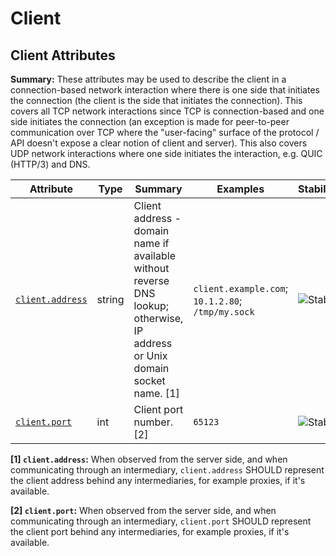 <!-- NOTE: THIS FILE IS AUTOGENERATED. DO NOT EDIT BY HAND. -->
<!-- see templates/registry/markdown/attribute_namespace.md.j2 -->

# Client

## Client Attributes

**Summary:** These attributes may be used to describe the client in a connection-based network interaction where there is one side that initiates the connection (the client is the side that initiates the connection). This covers all TCP network interactions since TCP is connection-based and one side initiates the connection (an exception is made for peer-to-peer communication over TCP where the "user-facing" surface of the protocol / API doesn't expose a clear notion of client and server). This also covers UDP network interactions where one side initiates the interaction, e.g. QUIC (HTTP/3) and DNS.

| Attribute | Type | Summary | Examples | Stability |
|---|---|---|---|---|
| <a id="client-address" href="#client-address">`client.address`</a> | string | Client address - domain name if available without reverse DNS lookup; otherwise, IP address or Unix domain socket name. [1] | `client.example.com`; `10.1.2.80`; `/tmp/my.sock` | ![Stable](https://img.shields.io/badge/-stable-lightgreen) |
| <a id="client-port" href="#client-port">`client.port`</a> | int | Client port number. [2] | `65123` | ![Stable](https://img.shields.io/badge/-stable-lightgreen) |

**[1] `client.address`:** When observed from the server side, and when communicating through an intermediary, `client.address` SHOULD represent the client address behind any intermediaries,  for example proxies, if it's available.

**[2] `client.port`:** When observed from the server side, and when communicating through an intermediary, `client.port` SHOULD represent the client port behind any intermediaries,  for example proxies, if it's available.
